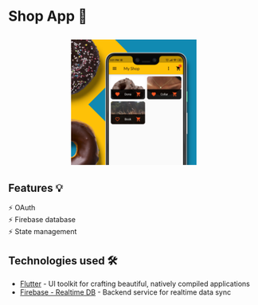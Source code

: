 # Shop App 🛒

<h2 align="center">
    <img src="profileScreen.png" alt="Look up!" width="50%" />
  <br>
</h2>

## Features 💡
⚡️ OAuth\
⚡️ Firebase database\
⚡️ State management

## Technologies used 🛠️
- [Flutter](https://parceljs.org/getting_started.html/) - UI toolkit for crafting beautiful, natively compiled applications
- [Firebase - Realtime DB](https://firebase.google.com/products/realtime-database) - Backend service for realtime data sync
